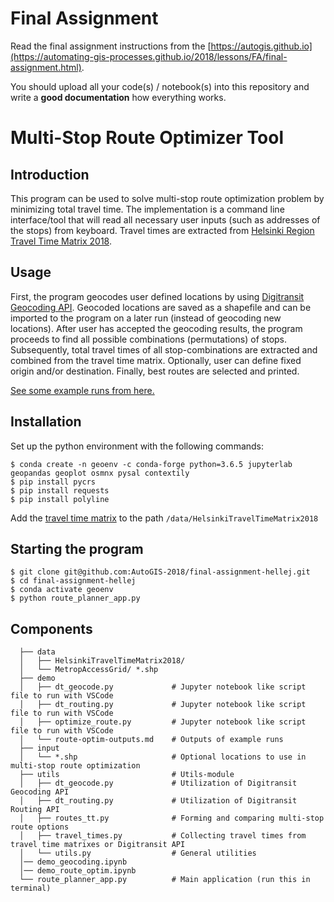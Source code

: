 # Final Assignment
Read the final assignment instructions from the [https://autogis.github.io](https://automating-gis-processes.github.io/2018/lessons/FA/final-assignment.html).

You should upload all your code(s) / notebook(s) into this repository and write a **good documentation** how everything works.

# Multi-Stop Route Optimizer Tool
## Introduction
This program can be used to solve multi-stop route optimization problem by minimizing total travel time. The implementation is a command line interface/tool that will read all necessary user inputs (such as addresses of the stops) from keyboard. Travel times are extracted from [Helsinki Region Travel Time Matrix 2018](https://blogs.helsinki.fi/accessibility/helsinki-region-travel-time-matrix-2018/). 

## Usage
First, the program geocodes user defined locations by using [Digitransit Geocoding API](https://digitransit.fi/en/developers/apis/2-geocoding-api/). Geocoded locations are saved as a shapefile and can be imported to the program on a later run (instead of geocoding new locations). After user has accepted the geocoding results, the program proceeds to find all possible combinations (permutations) of stops. Subsequently, total travel times of all stop-combinations are extracted and combined from the travel time matrix. Optionally, user can define fixed origin and/or destination. Finally, best routes are selected and printed. 

[See some example runs from here.](demo/route-optim-outputs.md)

## Installation
Set up the python environment with the following commands:
```
$ conda create -n geoenv -c conda-forge python=3.6.5 jupyterlab geopandas geoplot osmnx pysal contextily
$ pip install pycrs
$ pip install requests
$ pip install polyline
```
Add the [travel time matrix](https://blogs.helsinki.fi/accessibility/helsinki-region-travel-time-matrix-2018/)
 to the path `/data/HelsinkiTravelTimeMatrix2018`

## Starting the program
```
$ git clone git@github.com:AutoGIS-2018/final-assignment-hellej.git
$ cd final-assignment-hellej
$ conda activate geoenv
$ python route_planner_app.py
```

## Components
``` 
  ├── data
  │   ├── HelsinkiTravelTimeMatrix2018/     
  │   └── MetropAccessGrid/ *.shp
  ├── demo
  │   ├── dt_geocode.py             # Jupyter notebook like script file to run with VSCode
  │   ├── dt_routing.py             # Jupyter notebook like script file to run with VSCode
  │   ├── optimize_route.py         # Jupyter notebook like script file to run with VSCode
  │   └── route-optim-outputs.md    # Outputs of example runs
  ├── input
  │   └── *.shp                     # Optional locations to use in multi-stop route optimization
  ├── utils                         # Utils-module
  │   ├── dt_geocode.py             # Utilization of Digitransit Geocoding API
  │   ├── dt_routing.py             # Utilization of Digitransit Routing API
  │   ├── routes_tt.py              # Forming and comparing multi-stop route options
  │   ├── travel_times.py           # Collecting travel times from travel time matrixes or Digitransit API
  │   └── utils.py                  # General utilities
  │── demo_geocoding.ipynb
  │── demo_route_optim.ipynb
  └── route_planner_app.py          # Main application (run this in terminal)
```
